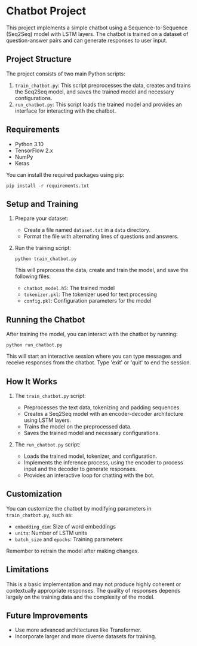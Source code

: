 # Chatbot Project

This project implements a simple chatbot using a Sequence-to-Sequence (Seq2Seq) model with LSTM layers. The chatbot is trained on a dataset of question-answer pairs and can generate responses to user input.

## Project Structure

The project consists of two main Python scripts:

1. `train_chatbot.py`: This script preprocesses the data, creates and trains the Seq2Seq model, and saves the trained model and necessary configurations.
2. `run_chatbot.py`: This script loads the trained model and provides an interface for interacting with the chatbot.

## Requirements

- Python 3.10
- TensorFlow 2.x
- NumPy
- Keras

You can install the required packages using pip:

```
pip install -r requirements.txt
```

## Setup and Training

1. Prepare your dataset:
   - Create a file named `dataset.txt` in a `data` directory.
   - Format the file with alternating lines of questions and answers.

2. Run the training script:
   ```
   python train_chatbot.py
   ```
   This will preprocess the data, create and train the model, and save the following files:
   - `chatbot_model.h5`: The trained model
   - `tokenizer.pkl`: The tokenizer used for text processing
   - `config.pkl`: Configuration parameters for the model

## Running the Chatbot

After training the model, you can interact with the chatbot by running:

```
python run_chatbot.py
```

This will start an interactive session where you can type messages and receive responses from the chatbot. Type 'exit' or 'quit' to end the session.

## How It Works

1. The `train_chatbot.py` script:
   - Preprocesses the text data, tokenizing and padding sequences.
   - Creates a Seq2Seq model with an encoder-decoder architecture using LSTM layers.
   - Trains the model on the preprocessed data.
   - Saves the trained model and necessary configurations.

2. The `run_chatbot.py` script:
   - Loads the trained model, tokenizer, and configuration.
   - Implements the inference process, using the encoder to process input and the decoder to generate responses.
   - Provides an interactive loop for chatting with the bot.

## Customization

You can customize the chatbot by modifying parameters in `train_chatbot.py`, such as:
- `embedding_dim`: Size of word embeddings
- `units`: Number of LSTM units
- `batch_size` and `epochs`: Training parameters

Remember to retrain the model after making changes.

## Limitations

This is a basic implementation and may not produce highly coherent or contextually appropriate responses. The quality of responses depends largely on the training data and the complexity of the model.

## Future Improvements

- Use more advanced architectures like Transformer.
- Incorporate larger and more diverse datasets for training.